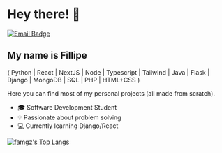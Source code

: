 <h1>Hey there! 👋</h1>


[![Email Badge](https://img.shields.io/badge/-famgz@proton.me-6633cc?style=flat-square&logo=Proton&logoColor=white&link=mailto:famgz@proton.me)](mailto:famgz@proton.me)

## My name is Fillipe
( Python | React | NextJS | Node | Typescript | Tailwind | Java | Flask | Django | MongoDB | SQL | PHP | HTML+CSS )

Here you can find most of my personal projects (all made from scratch).

- 🎓 Software Development Student
- 💡 Passionate about problem solving
- 💻 Currently learning Django/React


[![famgz's Top Langs](https://github-readme-stats.vercel.app/api/top-langs/?username=famgz&layout=compact&custom_title=Languages)](https://github.com/anuraghazra/github-readme-stats)
